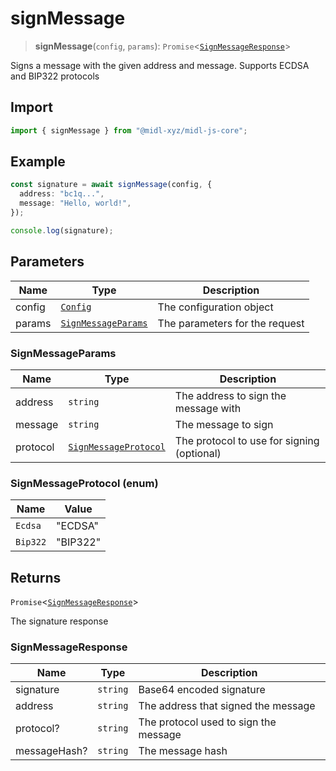 # signMessage

> **signMessage**(`config`, `params`): `Promise`\<[`SignMessageResponse`](#signmessageresponse)\>

Signs a message with the given address and message.
Supports ECDSA and BIP322 protocols

## Import

```ts
import { signMessage } from "@midl-xyz/midl-js-core";
```

## Example

```ts
const signature = await signMessage(config, {
  address: "bc1q...",
  message: "Hello, world!",
});

console.log(signature);
```

## Parameters

| Name   | Type                                                         | Description                    |
| ------ | ------------------------------------------------------------ | ------------------------------ |
| config | [`Config`](../configuration/index#creating-a-configuration-object) | The configuration object       |
| params | [`SignMessageParams`](#signmessageparams)                    | The parameters for the request |

### SignMessageParams

| Name     | Type                                               | Description                                |
| -------- | -------------------------------------------------- | ------------------------------------------ |
| address  | `string`                                           | The address to sign the message with       |
| message  | `string`                                           | The message to sign                        |
| protocol | [`SignMessageProtocol`](#signmessageprotocol-enum) | The protocol to use for signing (optional) |

### SignMessageProtocol (enum)

| Name     | Value    |
| -------- | -------- |
| `Ecdsa`  | "ECDSA"  |
| `Bip322` | "BIP322" |

## Returns

`Promise`\<[`SignMessageResponse`](#signmessageresponse)\>

The signature response

### SignMessageResponse

| Name         | Type     | Description                           |
| ------------ | -------- | ------------------------------------- |
| signature    | `string` | Base64 encoded signature              |
| address      | `string` | The address that signed the message   |
| protocol?    | `string` | The protocol used to sign the message |
| messageHash? | `string` | The message hash                      |
